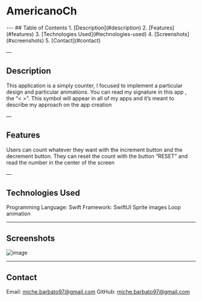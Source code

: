 # AmericanoCh
<counter>
---
## Table of Contents
1. [Description](#description)
2. [Features](#features)
3. [Technologies Used](#technologies-used)
4. [Screenshots](#screenshots)
5. [Contact](#contact)

—

## Description
This application is a simply counter, I focused to implement a particular design and particular animations.
You can read my signature in this app , the “< >”. This symbol will appear in all of my apps and it’s meant to describe my approach on the app creation

—

## Features
Users can count whatever they want with the increment button and the decrement button.
They can reset the count with the button “RESET” and read the number in the center of the screen

—

## Technologies Used

Programming Language: Swift
Framework: SwiftUI
Sprite images 
Loop animation

---
## Screenshots




![image](https://github.com/user-attachments/assets/4463ee4a-45b7-4101-b31b-50f97d9d963d)



---




## Contact
Email: miche.barbato97@gmail.com
GitHub: miche.barbato97@gmail.com
